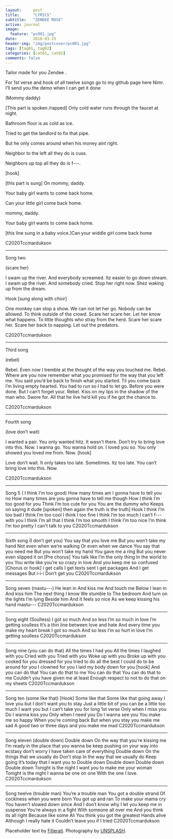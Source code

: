 ```yaml
---
layout:     post
title:      "LYRICS"
subtitle:   "ZENDEE ROSE"
active: journal
image:
  feature: "pc001.jpg"
date:       2016-03-25
header-img: "img/postcover/pc001.jpg"
tags: [tag01, tag02]
categories: [cat01, cat02]
comments: false
---
```


Tailor made for you Zendee . 

For   1st verse and hook of all twelve songs go to my github page here
Nimr.
I’ll send you the demo when I can get it done



 (Mommy daddy)
 
[This part is spoken /rapped]  Only cold water runs through the faucet at night.

Bathroom floor is as cold as ice.

Tried to get the landlord to fix that pipe.

But he only comes around when his money aint right.

Neighbor to the left all they do is cuss.

Neighbors up top all they do is f---.


[hook]

[this part is sung] On mommy, daddy.

Your baby girl wants to come back home.

Can your little girl come back home.

mommy, daddy.

Your baby girl wants to come back home.

[this line sung in a baby voice.]Can your widdle  girl come back home

C2020Tccmardukson
*********************************************************
Song two

(scare her)

I swam up the river.
And  everybody screamed.
Itz easier to go down stream.
I swam up the river.
And somebody cried.
Stop her right now.
Shez waking up from the dream.

Hook [sung along with choir]

One monkey can stop a show.
We can not let her go.
Nobody can be allowed.
To think outside of the crowd.
Scare her scare her.
Let her know what happens.
To little thoughts who stray from the herd.
Scare her scare her.
Scare her back to napping.
Let out the predators.

C2020Tccmardukson

**************************************************
Third song

(rebel)

Rebel.
Even now I tremble at the thought of the way you touched me.
Rebel.
Where are you now remember what you promised for the way that you left me.
You said you’d be back to finish what you started.
Til you come back I’m living empty hearted.
You had to run so I had to let go.
Before you were done. 
But I can’t forget your.
Rebel.
Kiss on my lips in the shadow of the man who.
Swore for.
All that he live he’d kill you if he got the chance to.

C2020Tccmardukson
********************************

Fourth song

(love don’t wait)

I wanted a pair.
You only wanted hitz.
It wasn’t there.
Don’t try to bring love into this.
Now.
I wanna go.
You wanna hold on.
I loved you so.
You only showed you loved me from.
Now.
[hook]

Love don’t wait.
It only takes too late.
Sometimes.
Itz too late.
You can’t bring love into this.
Now.

C2020Tccmardukson
*******************************
Song 5
( I think I’m too good)
How many times am I gonna have to tell you no
How many times are you gonna have to tell me though
How I think I’m too good for you
Think I’m too cute for you
You are the dummy who
Keeps on saying it dude
[spoken] then again the truth is the truth]
Hook
I think I’m too bad
I think I’m too cool 
I think I too fine
I think I’m too much
I can’t f--- with you
I think I’m all that
I think I’m too smooth
I think I’m too nice
I’m think I’m too pretty
I can’t talk to you
C2020Tccmardukson
********************************************
Sixth song
(I don’t get you)
You say that you love me
But you won’t take my hand
Not even when we’re walking
Or even when we dance
You say that you need me
But you won’t take my hand
You gave me a ring
But you never even slipped it on
[Pre chorus]
You talk like I’m the only thing
In the world to you
You write like you’re so crazy in love
And you keep me so confused
[Chorus or hook]
I get calls
I get texts sent
I get packages
And I get messages
But i-i-i
Don’t get you
C2020Tccmardukson
******************************************************
Song seven
(mastu---)
He lean in 
And kiss me
And touch me
Below
I lean in 
And kiss him
The next thing
I know
We stumble to
The bedroom
And turn on the lights
I’m lying
Beside him
And it feels so nice
As we keep kissing his hand mastu---
C2020Tccmardukson
******************************************************
Song eight
(Soulless)
I got so much
And so less
I’m so much in love
I’m getting soulless
It’s a thin line between love and hate
And every time you make my heart break
I got so much
And so less
I’m so hurt in love
I’m getting soulless
C2020Tccmardukson
********************************************************
Song nine
(you can do that)
All the times I had you
All the times I laughed with you
Cried with you
Tried with you
Woke up with you
Broke up with you
cooked for you
dressed for you
tried to do
all the best I could do
to be around for you
I clowned for you
I laid my body down for you
[hook]
And you can do that
You can do that to me
You can do that
You can do that to me
Couldn’t you have given me at least
Enough respect to not to do that on my sheets
C2020Tccmardukson
****************************************************
Song ten
(some like that)
[Hook]
Some like that Some like that going away
I love you but I don’t want you to stay
Just a little bit of you can be a little too much
I want you  but I can’t take you for long
1st verse
Only when I miss you
Do I wanna kiss you
Only when I need you
Do I wanna see you
You make me so happy
When you’re coming back
But when you stay you make me sad
A good two or three days and you make me mad
C2020Tccmardukson
*************************************************************
Song eleven
(double down)
Double down
On the way that you’re kissing me
I’m ready 
in the place that you wanna be
keep pushing
on your way into ecstasy
don’t worry
I have taken care of everything
Double down
On the things that we usually do
Don’t  stop
In the way that we usually do
Keep going
It’s today that I want you to
Double down
Double down
Double down
Double down
Tonight is the night
I want you to make me your woman
Tonight is the night
I wanna be one on one
With the one I love.
C2020Tccmardukson
*******************************************************
Song twelve
(trouble man)
You’re a trouble man
You got a double strand
Of cockiness when you were born
You got up and ran
To make your mama cry
You haven’t slowed down since
And I don’t know why
I let you keep me in suspense
You’re always in a fight
With someone all over me
And you think its all right
Because like some Ali
You think you got the greatest
Hands alive
Although I really hate it
Couldn’t leave you if I tried
C2020Tccmardukson


















<p>Placeholder text by <a href="http://www.fillerati.com/">Fillerati</a>. Photography by <a href="https://unsplash.com">UNSPLASH</a>.</p>

